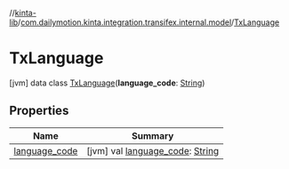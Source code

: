 //[kinta-lib](../../../index.md)/[com.dailymotion.kinta.integration.transifex.internal.model](../index.md)/[TxLanguage](index.md)



# TxLanguage  
 [jvm] data class [TxLanguage](index.md)(**language_code**: [String](https://kotlinlang.org/api/latest/jvm/stdlib/kotlin/-string/index.html))   


## Properties  
  
|  Name |  Summary | 
|---|---|
| <a name="com.dailymotion.kinta.integration.transifex.internal.model/TxLanguage/language_code/#/PointingToDeclaration/"></a>[language_code](language_code.md)| <a name="com.dailymotion.kinta.integration.transifex.internal.model/TxLanguage/language_code/#/PointingToDeclaration/"></a> [jvm] val [language_code](language_code.md): [String](https://kotlinlang.org/api/latest/jvm/stdlib/kotlin/-string/index.html)   <br>|

